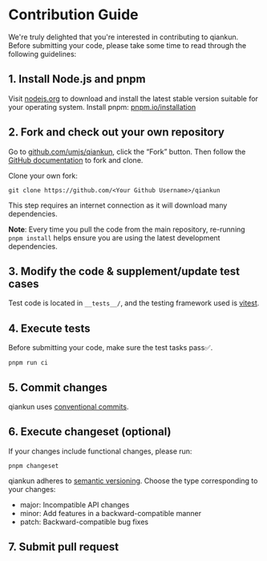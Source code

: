 # Contribution Guide

We're truly delighted that you're interested in contributing to qiankun. Before submitting your code, please take some time to read through the following guidelines:

## 1. Install Node.js and pnpm

Visit [nodejs.org](https://nodejs.org/) to download and install the latest stable version suitable for your operating system. Install pnpm: [pnpm.io/installation](https://pnpm.io/installation)

## 2. Fork and check out your own repository

Go to [github.com/umjs/qiankun](https://github.com/umjs/qiankun), click the “Fork” button. Then follow the [GitHub documentation](https://help.github.com/articles/fork-a-repo) to fork and clone.

Clone your own fork:

```shell
git clone https://github.com/<Your Github Username>/qiankun
```

This step requires an internet connection as it will download many dependencies.

**Note**: Every time you pull the code from the main repository, re-running `pnpm install` helps ensure you are using the latest development dependencies.

## 3. Modify the code & supplement/update test cases

Test code is located in `__tests__/`, and the testing framework used is [vitest](https://vitest.dev/).

## 4. Execute tests

Before submitting your code, make sure the test tasks pass✅.

```shell
pnpm run ci
```

## 5. Commit changes

qiankun uses [conventional commits](https://www.conventionalcommits.org/).

## 6. Execute changeset (optional)

If your changes include functional changes, please run:

```shell
pnpm changeset
```

qiankun adheres to [semantic versioning](https://semver.org/). Choose the type corresponding to your changes:

- major: Incompatible API changes
- minor: Add features in a backward-compatible manner
- patch: Backward-compatible bug fixes

## 7. Submit pull request
